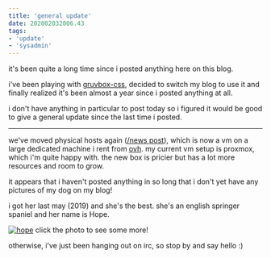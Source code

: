 ```yaml
---
title: 'general update'
date: 202002032006.43
tags:
- 'update'
- 'sysadmin'
---
```


it's been quite a long time since i posted anything here on this blog.

i've been playing with [gruvbox-css](https://github.com/xe/gruvbox-css),
decided to switch my blog to use it and finally realized it's been
almost a year since i posted anything at all.

i don't have anything in particular to post today so i figured it would
be good to give a general update since the last time i posted.

------------------------------------------------------------------------

we've moved physical hosts again ([/news
post](https://tilde.team/news/028_back_up)), which is now a vm on a
large dedicated machine i rent from
[ovh](%20https://www.ovh.com/world/dedicated-servers/infra/infra-2/). my
current vm setup is proxmox, which i'm quite happy with. the new box is
pricier but has a lot more resources and room to grow.

it appears that i haven't posted anything in so long that i don't yet
have any pictures of my dog on my blog!

i got her last may (2019) and she's the best. she's an english springer
spaniel and her name is Hope.

[![hope](https://bhh.sh/pub/photos/doggos/hope6.jpg)](%20https://bhh.sh/pub/photos/doggos/?filter=hope)
click the photo to see some more!

otherwise, i've just been hanging out on irc, so stop by and say hello
:)

